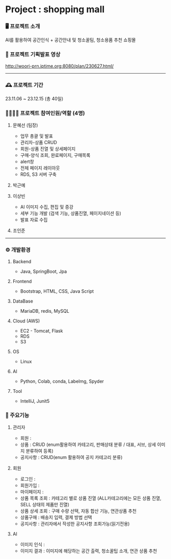 # Project : shopping mall

### 🖥️ 프로젝트 소개
AI를 활용하여 공간인식 + 공간안내 및 청소꿀팀, 청소용품 추천 쇼핑몰


### 🎥 프로젝트 기획발표 영상
<http://woori-prn.iptime.org:8080/plan/230627.html/>

---

### 🕰 프로젝트 기간
23.11.06 ~ 23.12.15 (총 40일)


### 👨‍👨‍👧‍👧 프로젝트 참여인원/역할 (4명)
1. 문혜선 (팀장)
   * 업무 총괄 및 발표
   * 관리자-상품 CRUD
   * 회원-상품 진열 및 상세페이지
   * 구매-양식 조회, 완료페이지, 구매목록
   * alert창
   * 전체 페이지 레이아웃
   * RDS, S3 서버 구축
  
2. 박근예
  
3. 이상빈
    * AI 이미지 수집, 편집 및 증강
    * 세부 기능 개발 (검색 기능, 상품진열, 페이지네이션 등)
    * 발표 자료 수집
  
5. 조인준

---

### ⚙ 개발환경
1. Backend
   * Java, SpringBoot, Jpa
   
2. Frontend
     * Bootstrap, HTML, CSS, Java Script

3. DataBase
     * MariaDB, redis, MySQL
   
4. Cloud (AWS)
     * EC2 - Tomcat, Flask
     * RDS
     * S3
       
5. OS
   * Linux

6. AI
    * Python, Colab, conda, LabeImg, Spyder
  
7. Tool
    * IntelliJ, Junit5
   
   


### 📌 주요기능
1. 관리자
     * 회원 :
     * 상품 : CRUD (enum활용하여 카테고리, 판매상태 분류 / 대표, 서브, 상세 이미지 분류하여 등록)
     * 공지사항 : CRUD(enum 활용하여 공지 카테고리 분류)
   
2. 회원
     * 로그인 :
     * 회원가입 :
     * 마이페이지 :
     * 상품 목록 조회 : 카테고리 별로 상품 진열 (ALL카테고리에는 모든 상품 진열, SELL 상태의 제품만 진열)
     * 상품 상세 조회 : 구매 수량 선택, 자동 합산 기능, 연관상품 추천
     * 상품구매 : 배송지 입력, 결제 방법 선택
     * 공지사항 : 관리자에서 작성한 공지사항 조회가능(읽기전용)

3. AI
     * 이미지 인식 :
     * 이미지 결과 : 이미지에 해당하는 공간 출력, 청소꿀팁 소개, 연관 상품 추천

